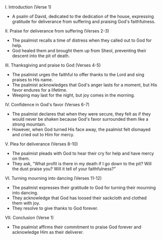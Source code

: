 I. Introduction (Verse 1)
- A psalm of David, dedicated to the dedication of the house, expressing gratitude for deliverance from suffering and praising God's faithfulness.

II. Praise for deliverance from suffering (Verses 2-3)
- The psalmist recalls a time of distress when they called out to God for help.
- God healed them and brought them up from Sheol, preventing their descent into the pit of death.

III. Thanksgiving and praise to God (Verses 4-5)
- The psalmist urges the faithful to offer thanks to the Lord and sing praises to His name.
- The psalmist acknowledges that God's anger lasts for a moment, but His favor endures for a lifetime.
- Weeping may last for the night, but joy comes in the morning.

IV. Confidence in God's favor (Verses 6-7)
- The psalmist declares that when they were secure, they felt as if they would never be shaken because God's favor surrounded them like a strong mountain.
- However, when God turned His face away, the psalmist felt dismayed and cried out to Him for mercy.

V. Plea for deliverance (Verses 8-10)
- The psalmist pleads with God to hear their cry for help and have mercy on them.
- They ask, "What profit is there in my death if I go down to the pit? Will the dust praise you? Will it tell of your faithfulness?"

VI. Turning mourning into dancing (Verses 11-12)
- The psalmist expresses their gratitude to God for turning their mourning into dancing.
- They acknowledge that God has loosed their sackcloth and clothed them with joy.
- They resolve to give thanks to God forever.

VII. Conclusion (Verse 1)
- The psalmist affirms their commitment to praise God forever and acknowledge Him as their deliverer.